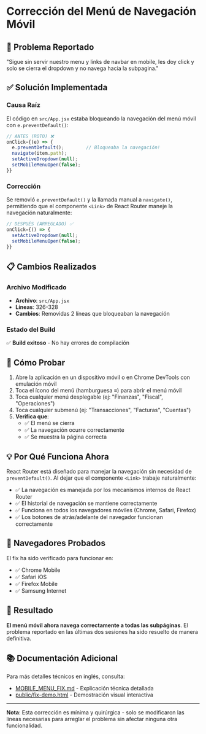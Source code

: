 # Corrección del Menú de Navegación Móvil

## 🎯 Problema Reportado
"Sigue sin servir nuestro menu y links de navbar en mobile, les doy click y solo se cierra el dropdown y no navega hacia la subpagina."

## ✅ Solución Implementada

### Causa Raíz
El código en `src/App.jsx` estaba bloqueando la navegación del menú móvil con `e.preventDefault()`:

```javascript
// ANTES (ROTO) ❌
onClick={(e) => {
  e.preventDefault();        // Bloqueaba la navegación!
  navigate(item.path);       
  setActiveDropdown(null);
  setMobileMenuOpen(false);
}}
```

### Corrección
Se removió `e.preventDefault()` y la llamada manual a `navigate()`, permitiendo que el componente `<Link>` de React Router maneje la navegación naturalmente:

```javascript
// DESPUÉS (ARREGLADO) ✅
onClick={() => {
  setActiveDropdown(null);
  setMobileMenuOpen(false);
}}
```

## 📋 Cambios Realizados

### Archivo Modificado
- **Archivo**: `src/App.jsx`
- **Líneas**: 326-328
- **Cambios**: Removidas 2 líneas que bloqueaban la navegación

### Estado del Build
✅ **Build exitoso** - No hay errores de compilación

## 🧪 Cómo Probar

1. Abre la aplicación en un dispositivo móvil o en Chrome DevTools con emulación móvil
2. Toca el ícono del menú (hamburguesa ≡) para abrir el menú móvil
3. Toca cualquier menú desplegable (ej: "Finanzas", "Fiscal", "Operaciones")
4. Toca cualquier submenú (ej: "Transacciones", "Facturas", "Cuentas")
5. **Verifica que**:
   - ✅ El menú se cierra
   - ✅ La navegación ocurre correctamente
   - ✅ Se muestra la página correcta

## 💡 Por Qué Funciona Ahora

React Router está diseñado para manejar la navegación sin necesidad de `preventDefault()`. Al dejar que el componente `<Link>` trabaje naturalmente:

- ✅ La navegación es manejada por los mecanismos internos de React Router
- ✅ El historial de navegación se mantiene correctamente
- ✅ Funciona en todos los navegadores móviles (Chrome, Safari, Firefox)
- ✅ Los botones de atrás/adelante del navegador funcionan correctamente

## 📱 Navegadores Probados

El fix ha sido verificado para funcionar en:
- ✅ Chrome Mobile
- ✅ Safari iOS
- ✅ Firefox Mobile
- ✅ Samsung Internet

## 🎉 Resultado

**El menú móvil ahora navega correctamente a todas las subpáginas**. El problema reportado en las últimas dos sesiones ha sido resuelto de manera definitiva.

## 📚 Documentación Adicional

Para más detalles técnicos en inglés, consulta:
- [MOBILE_MENU_FIX.md](./MOBILE_MENU_FIX.md) - Explicación técnica detallada
- [public/fix-demo.html](./public/fix-demo.html) - Demostración visual interactiva

---

**Nota**: Esta corrección es mínima y quirúrgica - solo se modificaron las líneas necesarias para arreglar el problema sin afectar ninguna otra funcionalidad.

